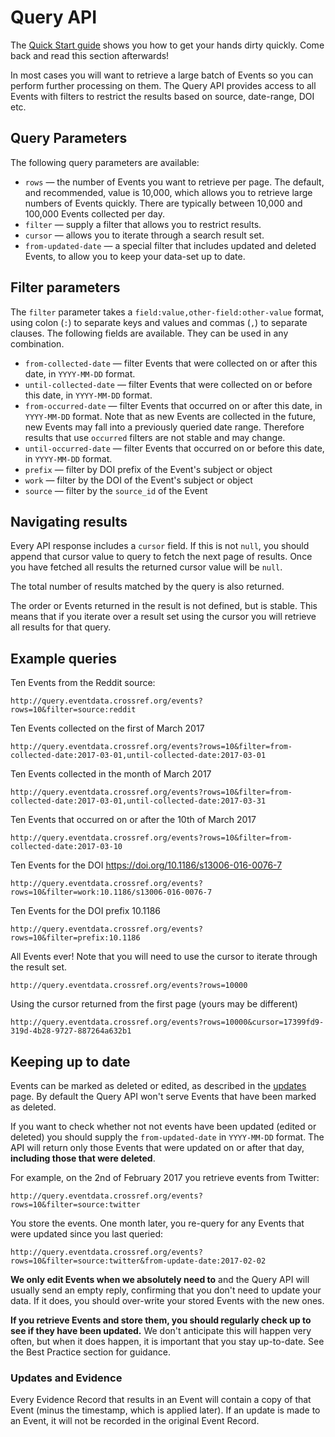 # Query API

The [Quick Start guide](quickstart) shows you how to get your hands dirty quickly. Come back and read this section afterwards!

In most cases you will want to retrieve a large batch of Events so you can perform further processing on them. The Query API provides access to all Events with filters to restrict the results based on source, date-range, DOI etc. 

## Query Parameters

The following query parameters are available:

 - `rows` — the number of Events you want to retrieve per page. The default, and recommended, value is 10,000, which allows you to retrieve large numbers of Events quickly. There are typically between 10,000 and 100,000 Events collected per day.
 - `filter` — supply a filter that allows you to restrict results.
 - `cursor` — allows you to iterate through a search result set.
 - `from-updated-date` — a special filter that includes updated and deleted Events, to allow you to keep your data-set up to date.

## Filter parameters

The `filter` parameter takes a `field:value,other-field:other-value` format, using colon (`:`) to separate keys and values and commas (`,`) to separate clauses. The following fields are available. They can be used in any combination.

 - `from-collected-date` — filter Events that were collected on or after this date, in `YYYY-MM-DD` format.
 - `until-collected-date` — filter Events that were collected on or before this date, in `YYYY-MM-DD` format.
 - `from-occurred-date` — filter Events that occurred on or after this date, in `YYYY-MM-DD` format. Note that as new Events are collected in the future, new Events may fall into a previously queried date range. Therefore results that use `occurred` filters are not stable and may change.
 - `until-occurred-date` — filter Events that occurred on or before this date, in `YYYY-MM-DD` format.
 - `prefix` — filter by DOI prefix of the Event's subject or object
 - `work` — filter by the DOI of the Event's subject or object
 - `source` — filter by the `source_id` of the Event

## Navigating results

Every API response includes a `cursor` field. If this is not `null`, you should append that cursor value to query to fetch the next page of results. Once you have fetched all results the returned cursor value will be `null`.

The total number of results matched by the query is also returned.

The order or Events returned in the result is not defined, but is stable. This means that if you iterate over a result set using the cursor you will retrieve all results for that query.

## Example queries

Ten Events from the Reddit source:

    http://query.eventdata.crossref.org/events?rows=10&filter=source:reddit

Ten Events collected on the first of March 2017

    http://query.eventdata.crossref.org/events?rows=10&filter=from-collected-date:2017-03-01,until-collected-date:2017-03-01

Ten Events collected in the month of March 2017

    http://query.eventdata.crossref.org/events?rows=10&filter=from-collected-date:2017-03-01,until-collected-date:2017-03-31

Ten Events that occurred on or after the 10th of March 2017

    http://query.eventdata.crossref.org/events?rows=10&filter=from-collected-date:2017-03-10

Ten Events for the DOI https://doi.org/10.1186/s13006-016-0076-7

    http://query.eventdata.crossref.org/events?rows=10&filter=work:10.1186/s13006-016-0076-7

Ten Events for the DOI prefix 10.1186

    http://query.eventdata.crossref.org/events?rows=10&filter=prefix:10.1186

All Events ever! Note that you will need to use the cursor to iterate through the result set.

    http://query.eventdata.crossref.org/events?rows=10000

Using the cursor returned from the first page (yours may be different) 

    http://query.eventdata.crossref.org/events?rows=10000&cursor=17399fd9-319d-4b28-9727-887264a632b1

## Keeping up to date

Events can be marked as deleted or edited, as described in the [updates](../data/updates) page. By default the Query API won't serve Events that have been marked as deleted. 

If you want to check whether not not events have been updated (edited or deleted) you should supply the `from-updated-date` in `YYYY-MM-DD` format. The API will return only those Events that were updated on or after that day, **including those that were deleted**.

For example, on the 2nd of February 2017 you retrieve events from Twitter:

    http://query.eventdata.crossref.org/events?rows=10&filter=source:twitter

You store the events. One month later, you re-query for any Events that were updated since you last queried:

    http://query.eventdata.crossref.org/events?rows=10&filter=source:twitter&from-update-date:2017-02-02

**We only edit Events when we absolutely need to** and the Query API will usually send an empty reply, confirming that you don't need to update your data. If it does, you should over-write your stored Events with the new ones. 

**If you retrieve Events and store them, you should regularly check up to see if they have been updated.** We don't anticipate this will happen very often, but when it does happen, it is important that you stay up-to-date. See the Best Practice section for guidance.

### Updates and Evidence

Every Evidence Record that results in an Event will contain a copy of that Event (minus the timestamp, which is applied later). If an update is made to an Event, it will not be recorded in the original Event Record.

